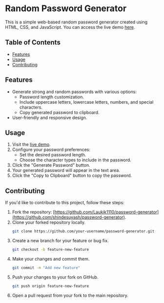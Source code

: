 # Random Password Generator



This is a simple web-based random password generator created using HTML, CSS, and JavaScript. You can access the live demo [here](https://shindesuyash-password-generator.netlify.app/).

## Table of Contents
- [Features](#features)
- [Usage](#usage)
- [Contributing](#contributing)


## Features

- Generate strong and random passwords with various options:
  - Password length customization.
  - Include uppercase letters, lowercase letters, numbers, and special characters.
  - Copy generated password to clipboard.
- User-friendly and responsive design.

## Usage

1. Visit the [live demo](https://shindesuyash-password-generator.netlify.app/).
2. Configure your password preferences:
   - Set the desired password length.
   - Choose the character types to include in the password.
3. Click the "Generate Password" button.
4. Your generated password will appear in the text area.
5. Click the "Copy to Clipboard" button to copy the password.

## Contributing

If you'd like to contribute to this project, follow these steps:

1. Fork the repository: [https://github.com/Laukik1110/password-generator](https://github.com/shindesuyash/password-generator).
2. Clone your forked repository locally.
   ```bash
   git clone https://github.com/your-username/password-generator.git
3. Create a new branch for your feature or bug fix.
   ```bash
   git checkout -b feature-new-feature
5. Make your changes and commit them.
   ```bash
   git commit -m "Add new feature"
7. Push your changes to your fork on GitHub.
   ```bash
   git push origin feature-new-feature
9. Open a pull request from your fork to the main repository.
